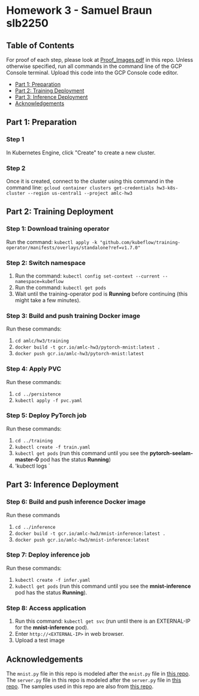 # Homework 3 - Samuel Braun slb2250

## Table of Contents

For proof of each step, please look at [Proof_Images.pdf](inference/samples/4.png) in this repo. Unless otherwise specified, run all commands in the command line of the GCP Console terminal. Upload this code into the GCP Console code editor.

- [Part 1: Preparation](#part-1-preparation)
- [Part 2: Training Deployment](#part-2-training-deployment)
- [Part 3: Inference Deployment](#part-3-inference-deployment)
- [Acknowledgements](#acknowledgements)


## Part 1: Preparation

### Step 1
In Kubernetes Engine, click "Create" to create a new cluster.

### Step 2
Once it is created, connect to the cluster using this command in the command line: `gcloud container clusters get-credentials hw3-k8s-cluster --region us-central1 --project amlc-hw3`

## Part 2: Training Deployment

### Step 1: Download training operator
Run the command: `kubectl apply -k "github.com/kubeflow/training-operator/manifests/overlays/standalone?ref=v1.7.0"`

### Step 2: Switch namespace
1. Run the command: `kubectl config set-context --current --namespace=kubeflow`
2. Run the command: `kubectl get pods`
3. Wait until the training-operator pod is **Running** before continuing (this might take a few minutes).

### Step 3: Build and push training Docker image
Run these commands:
1. `cd amlc/hw3/training`
2. `docker build -t gcr.io/amlc-hw3/pytorch-mnist:latest .`
3. `docker push gcr.io/amlc-hw3/pytorch-mnist:latest`

### Step 4: Apply PVC
Run these commands:
1. `cd ../persistence`
2. `kubectl apply -f pvc.yaml`

### Step 5: Deploy PyTorch job
Run these commands:
1. `cd ../training`
2. `kubectl create -f train.yaml`
3. `kubectl get pods` (run this command until you see the **pytorch-seelam-master-0** pod has the status **Running**)
4. 'kubectl logs <name of master pod>`

## Part 3: Inference Deployment

### Step 6: Build and push inference Docker image
Run these commands
1. `cd ../inference`
2. `docker build -t gcr.io/amlc-hw3/mnist-inference:latest .`
3. `docker push gcr.io/amlc-hw3/mnist-inference:latest`

### Step 7: Deploy inference job
Run these commands: 
1. `kubectl create -f infer.yaml`
2. `kubectl get pods` (run this command until you see the **mnist-inference** pod has the status **Running**).

### Step 8: Access application
1. Run this command: `kubectl get svc` (run until there is an EXTERNAL-IP for the **mnist-inference** pod).
2. Enter `http://<EXTERNAL-IP>` in web browser.
3. Upload a test image

## Acknowledgements
The `mnist.py` file in this repo is modeled after the `mnist.py` file in [this repo](https://github.com/kubeflow/training-operator/blob/master/examples/pytorch/mnist/mnist.py). The `server.py` file in this repo is modeled after the `server.py` file in [this repo](https://github.com/ml-kubernetes/MNIST/tree/master). The samples used in this repo are also from [this repo](https://github.com/ml-kubernetes/MNIST/tree/master).

